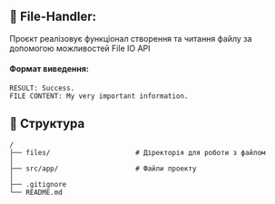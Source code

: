 ## 📘 File-Handler: 

Проєкт реалізовує функціонал створення та читання файлу за допомогою можливостей File IO API

#### Формат виведення:
```
RESULT: Success.
FILE CONTENT: My very important information.
```

## 🧱 Структура

```
/
├── files/                     # Діректорія для роботи з файлом
│                            
├── src/app/                   # Файли проекту
│   
├── .gitignore
└── README.md
```